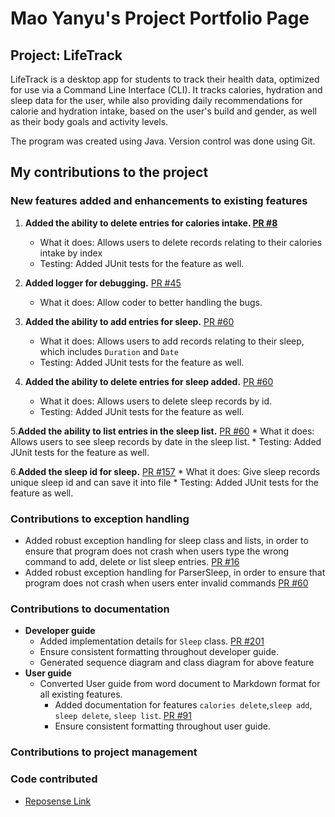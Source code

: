 # Mao Yanyu's Project Portfolio Page
## Project: LifeTrack
LifeTrack is a desktop app for students to track their health data,
optimized for use via a Command Line Interface (CLI).
It tracks calories, hydration and sleep data for the user,
while also providing daily recommendations for calorie and hydration intake,
based on the user's build and gender, as well as their body goals and activity levels.

The program was created using Java. Version control was done using Git.

## My contributions to the project

### New features added and enhancements to existing features

1. **Added the ability to delete entries for calories intake. [PR #8](https://github.com/AY2324S2-CS2113-F15-2/tp/pull/8)**
    * What it does: Allows users to delete records relating to their calories intake by index
    * Testing: Added JUnit tests for the feature as well.

2. **Added logger for debugging.** [PR #45](https://github.com/AY2324S2-CS2113-F15-2/tp/pull/45)
    * What it does: Allow coder to better handling the bugs.

3. **Added the ability to add entries for sleep.** [PR #60](https://github.com/AY2324S2-CS2113-F15-2/tp/pull/60)
    * What it does: Allows users to add records relating to their sleep, which includes `Duration` and `Date`
    * Testing: Added JUnit tests for the feature as well.

4. **Added the ability to delete entries for sleep added.** [PR #60](https://github.com/AY2324S2-CS2113-F15-2/tp/pull/60)
    * What it does: Allows users to delete sleep records by id.
    * Testing: Added JUnit tests for the feature as well.

5.**Added the ability to list entries in the sleep list.** [PR #60](https://github.com/AY2324S2-CS2113-F15-2/tp/pull/60)
    * What it does: Allows users to see sleep records by date in the sleep list.
    * Testing: Added JUnit tests for the feature as well.

6.**Added the sleep id for sleep.** [PR #157](https://github.com/AY2324S2-CS2113-F15-2/tp/pull/157)
    * What it does: Give sleep records unique sleep id and can save it into file
    * Testing: Added JUnit tests for the feature as well.


### Contributions to exception handling
* Added robust exception handling for sleep class and lists, in order to ensure that program does not crash
  when users type the wrong command to add, delete or list sleep entries. [PR #16](https://github.com/AY2324S2-CS2113-F15-2/tp/pull/16)
* Added robust exception handling for ParserSleep, in order to ensure that program does not crash
  when users enter invalid commands [PR #60](https://github.com/AY2324S2-CS2113-F15-2/tp/pull/60)

### Contributions to documentation
* **Developer guide**
    * Added implementation details for `Sleep` class. [PR #201](https://github.com/AY2324S2-CS2113-F15-2/tp/pull/201)
    * Ensure consistent formatting throughout developer guide.
    * Generated sequence diagram and class diagram for above feature
* **User guide**
    * Converted User guide from word document to Markdown format for all existing features.
        * Added documentation for features `calories delete`,`sleep add`, `sleep delete`, `sleep list`. [PR #91](https://github.com/AY2324S2-CS2113-F15-2/tp/pull/91)
        * Ensure consistent formatting throughout user guide.

### Contributions to project management


### Code contributed
* [Reposense Link](https://nus-cs2113-ay2324s2.github.io/tp-dashboard/?search=&sort=groupTitle&sortWithin=title&timeframe=commit&mergegroup=&groupSelect=groupByRepos&breakdown=true&checkedFileTypes=functional-code&since=2024-02-23&tabOpen=true&tabType=zoom&zA=a-wild-chocolate&zR=AY2324S2-CS2113-F15-2%2Ftp%5Bmaster%5D&zACS=106.912839737582&zS=2024-02-23&zFS=&zU=2024-04-15&zMG=false&zFTF=commit&zFGS=groupByRepos&zFR=false)
